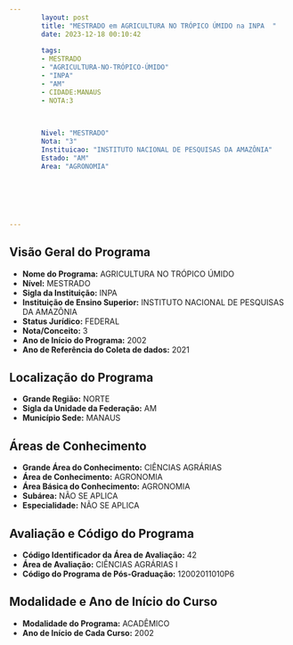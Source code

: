 ```yaml
---
        layout: post
        title: "MESTRADO em AGRICULTURA NO TRÓPICO ÚMIDO na INPA  "
        date: 2023-12-18 00:10:42
     
        tags:
        - MESTRADO
        - "AGRICULTURA-NO-TRÓPICO-ÚMIDO"
        - "INPA"
        - "AM"
        - CIDADE:MANAUS
        - NOTA:3
        
       

        Nivel: "MESTRADO"
        Nota: "3"
        Instituicao: "INSTITUTO NACIONAL DE PESQUISAS DA AMAZÔNIA"
        Estado: "AM"
        Area: "AGRONOMIA"
        
        
        
        
        
        
---
```

## Visão Geral do Programa
- **Nome do Programa:** AGRICULTURA NO TRÓPICO ÚMIDO
- **Nível:** MESTRADO
- **Sigla da Instituição:** INPA
- **Instituição de Ensino Superior:** INSTITUTO NACIONAL DE PESQUISAS DA AMAZÔNIA
- **Status Jurídico:** FEDERAL
- **Nota/Conceito:** 3
- **Ano de Início do Programa:** 2002
- **Ano de Referência do Coleta de dados:** 2021

## Localização do Programa
- **Grande Região:** NORTE
- **Sigla da Unidade da Federação:** AM
- **Município Sede:** MANAUS

## Áreas de Conhecimento
- **Grande Área do Conhecimento:** CIÊNCIAS AGRÁRIAS
- **Área de Conhecimento:** AGRONOMIA
- **Área Básica do Conhecimento:** AGRONOMIA
- **Subárea:** NÃO SE APLICA
- **Especialidade:** NÃO SE APLICA

## Avaliação e Código do Programa
- **Código Identificador da Área de Avaliação:** 42
- **Área de Avaliação:** CIÊNCIAS AGRÁRIAS I
- **Código do Programa de Pós-Graduação:** 12002011010P6


## Modalidade e Ano de Início do Curso
- **Modalidade do Programa:** ACADÊMICO
- **Ano de Início de Cada Curso:** 2002

